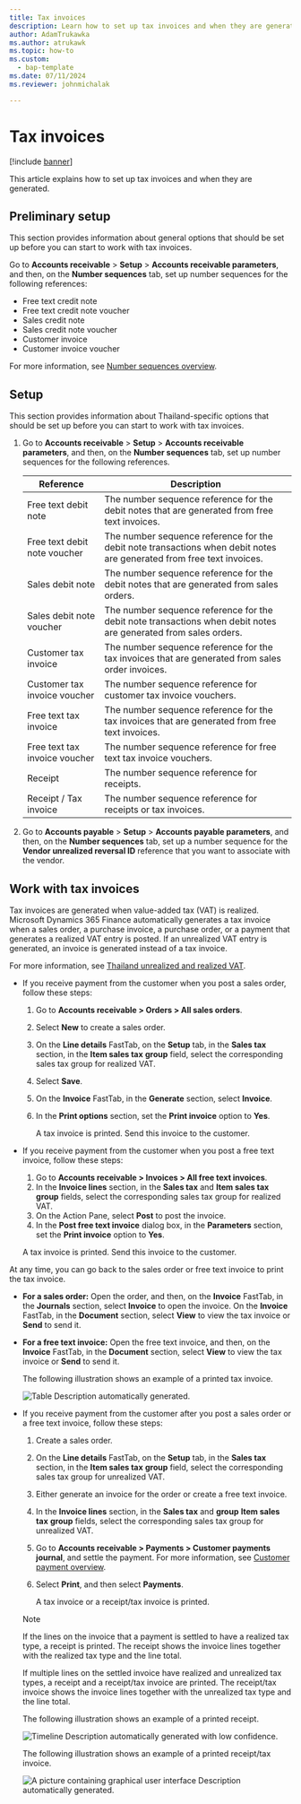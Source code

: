 ```yaml
---
title: Tax invoices
description: Learn how to set up tax invoices and when they are generated, including outlines on preliminary setup and how to work with tax invoices.
author: AdamTrukawka
ms.author: atrukawk
ms.topic: how-to
ms.custom: 
  - bap-template
ms.date: 07/11/2024
ms.reviewer: johnmichalak

---
```


# Tax invoices

[!include [banner](../../includes/banner.md)]

This article explains how to set up tax invoices and when they are generated.

## Preliminary setup

This section provides information about general options that should be set up before you can start to work with tax invoices.

Go to **Accounts receivable** > **Setup** > **Accounts receivable parameters**, and then, on the **Number sequences** tab, set up number sequences for the following references:

   - Free text credit note
   - Free text credit note voucher
   - Sales credit note
   - Sales credit note voucher
   - Customer invoice
   - Customer invoice voucher

For more information, see [Number sequences overview](../../../fin-ops-core/fin-ops/organization-administration/number-sequence-overview.md).

## Setup

This section provides information about Thailand-specific options that should be set up before you can start to work with tax invoices.

1.  Go to **Accounts receivable** > **Setup** > **Accounts receivable parameters**, and then, on the **Number sequences** tab, set up number sequences for the following references.

    | **Reference** | **Description** |
    |-------------------------|-------------------------|
    | Free text debit note | The number sequence reference for the debit notes that are generated from free text invoices. |
    | Free text debit note voucher | The number sequence reference for the debit note transactions when debit notes are generated from free text invoices. |
    | Sales debit note | The number sequence reference for the debit notes that are generated from sales orders. |
    | Sales debit note voucher | The number sequence reference for the debit note transactions when debit notes are generated from sales orders. |
    | Customer tax invoice | The number sequence reference for the tax invoices that are generated from sales order invoices. |
    | Customer tax invoice voucher | The number sequence reference for customer tax invoice vouchers. |
    | Free text tax invoice | The number sequence reference for the tax invoices that are generated from free text invoices. |
    | Free text tax invoice voucher | The number sequence reference for free text tax invoice vouchers. |
    | Receipt | The number sequence reference for receipts. |
    | Receipt / Tax invoice | The number sequence reference for receipts or tax invoices. |

2.  Go to **Accounts payable** > **Setup** > **Accounts payable parameters**, and then, on the **Number sequences** tab, set up a number sequence for the **Vendor unrealized reversal ID** reference that you want to associate with the vendor.

## Work with tax invoices

Tax invoices are generated when value-added tax (VAT) is realized. Microsoft Dynamics 365 Finance automatically generates a tax invoice when a sales order, a purchase invoice, a purchase order, or a payment that generates a realized VAT entry is posted. If an unrealized VAT entry is generated, an invoice is generated instead of a tax invoice.

For more information, see [Thailand unrealized and realized VAT](apac-tha-unrealized-vat.md).

- If you receive payment from the customer when you post a sales order, follow these steps:

    1. Go to **Accounts receivable &gt; Orders &gt; All sales orders**.
    2. Select **New** to create a sales order.
    3. On the **Line details** FastTab, on the **Setup** tab, in the **Sales tax** section, in the **Item sales tax** **group** field, select the corresponding sales tax group for realized VAT.
    4. Select **Save**.
    5. On the **Invoice** FastTab, in the **Generate** section, select **Invoice**.
    6. In the **Print options** section, set the **Print invoice** option to **Yes**.

       A tax invoice is printed. Send this invoice to the customer.

- If you receive payment from the customer when you post a free text invoice, follow these steps:

    1. Go to **Accounts receivable &gt; Invoices &gt; All free text invoices**.
    2. In the **Invoice lines** section, in the **Sales tax** and **Item sales tax** **group** fields, select the corresponding sales tax group for realized VAT.
    3. On the Action Pane, select **Post** to post the invoice.
    4. In the **Post free text invoice** dialog box, in the **Parameters** section, set the **Print invoice** option to **Yes**.

     A tax invoice is printed. Send this invoice to the customer.

At any time, you can go back to the sales order or free text invoice to print the tax invoice.

- **For a sales order:** Open the order, and then, on the **Invoice** FastTab, in the **Journals** section, select **Invoice** to open the invoice. On the **Invoice** FastTab, in the **Document** section, select **View** to view the tax invoice or **Send** to send it.
- **For a free text invoice:** Open the free text invoice, and then, on the **Invoice** FastTab, in the **Document** section, select **View** to view the tax invoice or **Send** to send it.

    The following illustration shows an example of a printed tax invoice.

    ![Table Description automatically generated.](../media/apac-tha-tax-invoices-tax-invoice.png)

- If you receive payment from the customer after you post a sales order or a free text invoice, follow these steps:

    1. Create a sales order.
    2. On the **Line details** FastTab, on the **Setup** tab, in the **Sales tax** section, in the **Item sales tax** **group** field, select the corresponding sales tax group for unrealized VAT.
    3. Either generate an invoice for the order or create a free text invoice.
    4. In the **Invoice lines** section, in the **Sales tax** and **group** **Item sales tax** **group** fields, select the corresponding sales tax group for unrealized VAT.
    5. Go to **Accounts receivable &gt; Payments &gt; Customer payments journal**, and settle the payment. For more information, see [Customer payment overview](../../cash-bank-management/tasks/customer-payment-overview.md).
    6. Select **Print**, and then select **Payments**.

       A tax invoice or a receipt/tax invoice is printed.

    > [!NOTE]
    > If the lines on the invoice that a payment is settled to have a realized tax type, a receipt is printed. The receipt shows the invoice lines together with the realized tax type and the line total.
    >
    > If multiple lines on the settled invoice have realized and unrealized tax types, a receipt and a receipt/tax invoice are printed. The receipt/tax invoice shows the invoice lines together with the unrealized tax type and the line total.

    The following illustration shows an example of a printed receipt.

    ![Timeline Description automatically generated with low confidence.](../media/apac-tha-tax-invoices-receipt.png)


    The following illustration shows an example of a printed receipt/tax invoice.

    ![A picture containing graphical user interface Description automatically generated.](../media/apac-tha-tax-invoices-receipt-tax-invoice.png)
